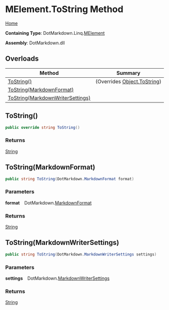 # MElement\.ToString Method

[Home](../../../../README.md)

**Containing Type**: DotMarkdown\.Linq\.[MElement](../README.md)

**Assembly**: DotMarkdown\.dll

## Overloads

| Method | Summary |
| ------ | ------- |
| [ToString()](#DotMarkdown_Linq_MElement_ToString) |  \(Overrides [Object.ToString](https://docs.microsoft.com/en-us/dotnet/api/system.object.tostring)\) |
| [ToString(MarkdownFormat)](#DotMarkdown_Linq_MElement_ToString_DotMarkdown_MarkdownFormat_) | |
| [ToString(MarkdownWriterSettings)](#DotMarkdown_Linq_MElement_ToString_DotMarkdown_MarkdownWriterSettings_) | |

## ToString\(\) <a name="DotMarkdown_Linq_MElement_ToString"></a>

```csharp
public override string ToString()
```

### Returns

[String](https://docs.microsoft.com/en-us/dotnet/api/system.string)

## ToString\(MarkdownFormat\) <a name="DotMarkdown_Linq_MElement_ToString_DotMarkdown_MarkdownFormat_"></a>

```csharp
public string ToString(DotMarkdown.MarkdownFormat format)
```

### Parameters

**format** &ensp; DotMarkdown\.[MarkdownFormat](../../../MarkdownFormat/README.md)

### Returns

[String](https://docs.microsoft.com/en-us/dotnet/api/system.string)

## ToString\(MarkdownWriterSettings\) <a name="DotMarkdown_Linq_MElement_ToString_DotMarkdown_MarkdownWriterSettings_"></a>

```csharp
public string ToString(DotMarkdown.MarkdownWriterSettings settings)
```

### Parameters

**settings** &ensp; DotMarkdown\.[MarkdownWriterSettings](../../../MarkdownWriterSettings/README.md)

### Returns

[String](https://docs.microsoft.com/en-us/dotnet/api/system.string)

